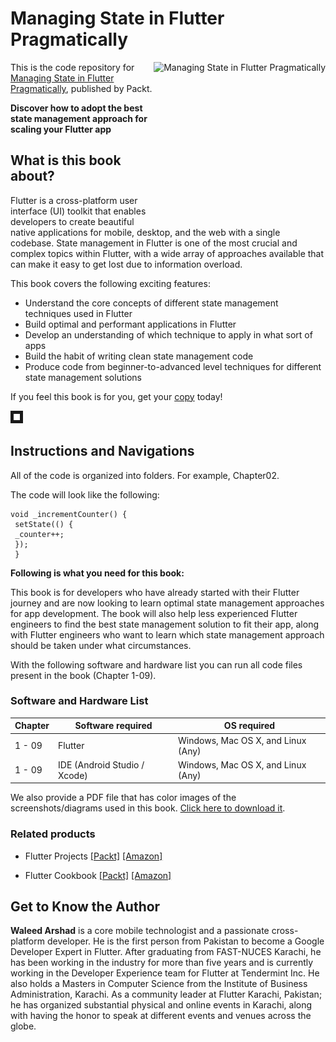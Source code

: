 # Managing State in Flutter Pragmatically

<a href="https://www.packtpub.com/product/managing-state-in-flutter-pragmatically/9781801070775?utm_source=github&utm_medium=repository&utm_campaign=9781801070775"><img src="https://static.packt-cdn.com/products/9781801070775/cover/smaller" alt="Managing State in Flutter Pragmatically" height="256px" align="right"></a>

This is the code repository for [Managing State in Flutter Pragmatically](https://www.packtpub.com/product/managing-state-in-flutter-pragmatically/9781801070775?utm_source=github&utm_medium=repository&utm_campaign=9781801070775), published by Packt.

**Discover how to adopt the best state management approach for scaling your Flutter app**

## What is this book about?
Flutter is a cross-platform user interface (UI) toolkit that enables developers to create beautiful native applications for mobile, desktop, and the web with a single codebase. State management in Flutter is one of the most crucial and complex topics within Flutter, with a wide array of approaches available that can make it easy to get lost due to information overload.

This book covers the following exciting features:
* Understand the core concepts of different state management techniques used in Flutter
* Build optimal and performant applications in Flutter
* Develop an understanding of which technique to apply in what sort of apps
* Build the habit of writing clean state management code
* Produce code from beginner-to-advanced level techniques for different state management solutions

If you feel this book is for you, get your [copy](https://www.amazon.com/dp/1801070776) today!

<a href="https://www.packtpub.com/?utm_source=github&utm_medium=banner&utm_campaign=GitHubBanner"><img src="https://raw.githubusercontent.com/PacktPublishing/GitHub/master/GitHub.png" 
alt="https://www.packtpub.com/" border="5" /></a>


## Instructions and Navigations
All of the code is organized into folders. For example, Chapter02.

The code will look like the following:
```
void _incrementCounter() {
 setState(() {
 _counter++;
 });
 }
```

**Following is what you need for this book:**

This book is for developers who have already started with their Flutter journey and are now looking to learn optimal state management approaches for app development. The book will also help less experienced Flutter engineers to find the best state management solution to fit their app, along with Flutter engineers who want to learn which state management approach should be taken under what circumstances.

With the following software and hardware list you can run all code files present in the book (Chapter 1-09).

### Software and Hardware List

| Chapter  | Software required                   | OS required                        |
| -------- | ------------------------------------| -----------------------------------|
| 1 - 09   | Flutter                             | Windows, Mac OS X, and Linux (Any) |
| 1 - 09   | IDE (Android Studio / Xcode)        | Windows, Mac OS X, and Linux (Any) |


We also provide a PDF file that has color images of the screenshots/diagrams used in this book. [Click here to download it](https://static.packt-cdn.com/downloads/9781801070775_ColorImages.pdf).



### Related products <Other books you may enjoy>
* Flutter Projects [[Packt]](https://www.packtpub.com/product/flutter-projects/9781838647773?utm_source=github&utm_medium=repository&utm_campaign=9781838647773) [[Amazon]](https://www.amazon.com/dp/1838647775)

* Flutter Cookbook [[Packt]](https://www.packtpub.com/product/flutter-cookbook/9781838823382?utm_source=github&utm_medium=repository&utm_campaign=9781838823382) [[Amazon]](https://www.amazon.com/dp/1838823387)

## Get to Know the Author
**Waleed Arshad**
is a core mobile technologist and a passionate cross-platform developer. He is the first person from Pakistan to become a Google Developer Expert in Flutter. After graduating from FAST-NUCES Karachi, he has been working in the industry for more than five years and is currently working in the Developer Experience team for Flutter at Tendermint Inc. He also holds a Masters in Computer Science from the Institute of Business Administration, Karachi. As a community leader at Flutter Karachi, Pakistan; he has organized substantial physical and online events in Karachi, along with having the honor to speak at different events and venues across the globe.




